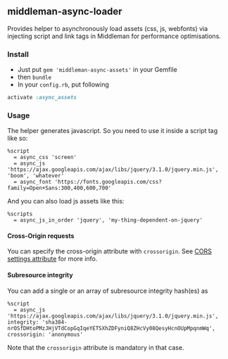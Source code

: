 ## middleman-async-loader
Provides helper to asynchronously load assets (css, js, webfonts) via injecting script and link tags in Middleman for performance optimisations.

### Install

- Just put `gem 'middleman-async-assets'` in your Gemfile
- then `bundle`
- In your `config.rb`, put following

```ruby
activate :async_assets
```

### Usage

The helper generates javascript. So you need to use it inside a script tag like so:

```haml
%script
  = async_css 'screen'
  = async_js 'https://ajax.googleapis.com/ajax/libs/jquery/3.1.0/jquery.min.js', 'boom', 'whatever'
  = async_font 'https://fonts.googleapis.com/css?family=Open+Sans:300,400,600,700'
```

And you can also load js assets like this:
```haml
%scripts
  = async_js_in_order 'jquery', 'my-thing-dependent-on-jquery'
```

#### Cross-Origin requests
You can specify the cross-origin attribute with `crossorigin`. See [CORS settings attribute](https://www.w3.org/TR/html5/infrastructure.html#cors-settings-attribute) for more info.

#### Subresource integrity
You can add a single or an array of subresource integrity hash(es) as
```haml
%script
  = async_js 'https://ajax.googleapis.com/ajax/libs/jquery/3.1.0/jquery.min.js', integrity: 'sha384-nrOSfDHtoPMzJHjVTdCopGqIqeYETSXhZDFyniQ8ZHcVy08QesyHcnOUpMpqnmWq', crossorigin: 'anonymous' 
```

Note that the `crossorigin` attribute is mandatory in that case.
